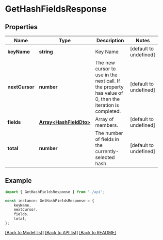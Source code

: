 # GetHashFieldsResponse


## Properties

Name | Type | Description | Notes
------------ | ------------- | ------------- | -------------
**keyName** | **string** | Key Name | [default to undefined]
**nextCursor** | **number** | The new cursor to use in the next call. If the property has value of 0, then the iteration is completed. | [default to undefined]
**fields** | [**Array&lt;HashFieldDto&gt;**](HashFieldDto.md) | Array of members. | [default to undefined]
**total** | **number** | The number of fields in the currently-selected hash. | [default to undefined]

## Example

```typescript
import { GetHashFieldsResponse } from './api';

const instance: GetHashFieldsResponse = {
    keyName,
    nextCursor,
    fields,
    total,
};
```

[[Back to Model list]](../README.md#documentation-for-models) [[Back to API list]](../README.md#documentation-for-api-endpoints) [[Back to README]](../README.md)
